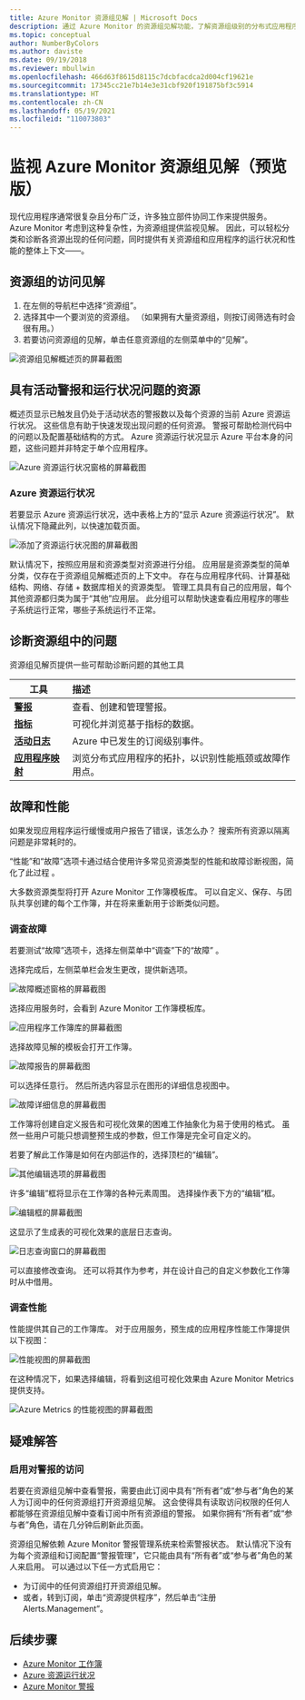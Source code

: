 ```yaml
---
title: Azure Monitor 资源组见解 | Microsoft Docs
description: 通过 Azure Monitor 的资源组见解功能，了解资源组级别的分布式应用程序和服务的运行状况和性能。
ms.topic: conceptual
author: NumberByColors
ms.author: daviste
ms.date: 09/19/2018
ms.reviewer: mbullwin
ms.openlocfilehash: 466d63f8615d8115c7dcbfacdca2d004cf19621e
ms.sourcegitcommit: 17345cc21e7b14e3e31cbf920f191875bf3c5914
ms.translationtype: HT
ms.contentlocale: zh-CN
ms.lasthandoff: 05/19/2021
ms.locfileid: "110073803"
---
```

# <a name="monitor-azure-monitor-resource-group-insights-preview"></a>监视 Azure Monitor 资源组见解（预览版）

现代应用程序通常很复杂且分布广泛，许多独立部件协同工作来提供服务。 Azure Monitor 考虑到这种复杂性，为资源组提供监视见解。 因此，可以轻松分类和诊断各资源出现的任何问题，同时提供有关资源组和应用程序的运行状况和性能的整体上下文&mdash;&mdash;。

## <a name="access-insights-for-resource-groups"></a>资源组的访问见解

1. 在左侧的导航栏中选择“资源组”。
2. 选择其中一个要浏览的资源组。 （如果拥有大量资源组，则按订阅筛选有时会很有用。）
3. 若要访问资源组的见解，单击任意资源组的左侧菜单中的“见解”。

![资源组见解概述页的屏幕截图](./media/resource-group-insights/0001-overview.png)

## <a name="resources-with-active-alerts-and-health-issues"></a>具有活动警报和运行状况问题的资源

概述页显示已触发且仍处于活动状态的警报数以及每个资源的当前 Azure 资源运行状况。 这些信息有助于快速发现出现问题的任何资源。 警报可帮助检测代码中的问题以及配置基础结构的方式。 Azure 资源运行状况显示 Azure 平台本身的问题，这些问题并非特定于单个应用程序。

![Azure 资源运行状况窗格的屏幕截图](./media/resource-group-insights/0002-overview.png)

### <a name="azure-resource-health"></a>Azure 资源运行状况

若要显示 Azure 资源运行状况，选中表格上方的“显示 Azure 资源运行状况”。 默认情况下隐藏此列，以快速加载页面。

![添加了资源运行状况图的屏幕截图](./media/resource-group-insights/0003-overview.png)

默认情况下，按照应用层和资源类型对资源进行分组。 应用层是资源类型的简单分类，仅存在于资源组见解概述页的上下文中。 存在与应用程序代码、计算基础结构、网络、存储 + 数据库相关的资源类型。 管理工具具有自己的应用层，每个其他资源都归类为属于“其他”应用层。 此分组可以帮助快速查看应用程序的哪些子系统运行正常，哪些子系统运行不正常。

## <a name="diagnose-issues-in-your-resource-group"></a>诊断资源组中的问题

资源组见解页提供一些可帮助诊断问题的其他工具

   | 工具 | 描述 |
   | ---------------- |:-----|
   | [**警报**](../alerts/alerts-overview.md)      |  查看、创建和管理警报。 |
   | [**指标**](../data-platform.md) | 可视化并浏览基于指标的数据。    |
   | [**活动日志**](../essentials/platform-logs-overview.md) | Azure 中已发生的订阅级别事件。  |
   | [**应用程序映射**](../app/app-map.md) | 浏览分布式应用程序的拓扑，以识别性能瓶颈或故障作用点。 |

## <a name="failures-and-performance"></a>故障和性能

如果发现应用程序运行缓慢或用户报告了错误，该怎么办？ 搜索所有资源以隔离问题是非常耗时的。

“性能”和“故障”选项卡通过结合使用许多常见资源类型的性能和故障诊断视图，简化了此过程 。

大多数资源类型将打开 Azure Monitor 工作簿模板库。 可以自定义、保存、与团队共享创建的每个工作簿，并在将来重新用于诊断类似问题。

### <a name="investigate-failures"></a>调查故障

若要测试“故障”选项卡，选择左侧菜单中“调查”下的“故障” 。

选择完成后，左侧菜单栏会发生更改，提供新选项。

![故障概述窗格的屏幕截图](./media/resource-group-insights/00004-failures.png)

选择应用服务时，会看到 Azure Monitor 工作簿模板库。

![应用程序工作簿库的屏幕截图](./media/resource-group-insights/0005-failure-insights-workbook.png)

选择故障见解的模板会打开工作簿。

![故障报告的屏幕截图](./media/resource-group-insights/0006-failure-visual.png)

可以选择任意行。 然后所选内容显示在图形的详细信息视图中。

![故障详细信息的屏幕截图](./media/resource-group-insights/0007-failure-details.png)

工作簿将创建自定义报告和可视化效果的困难工作抽象化为易于使用的格式。 虽然一些用户可能只想调整预生成的参数，但工作簿是完全可自定义的。

若要了解此工作簿是如何在内部运作的，选择顶栏的“编辑”。

![其他编辑选项的屏幕截图](./media/resource-group-insights/0008-failure-edit.png)

许多“编辑”框将显示在工作簿的各种元素周围。 选择操作表下方的“编辑”框。

![编辑框的屏幕截图](./media/resource-group-insights/0009-failure-edit-graph.png)

这显示了生成表的可视化效果的底层日志查询。

 ![日志查询窗口的屏幕截图](./media/resource-group-insights/0010-failure-edit-query.png)

可以直接修改查询。 还可以将其作为参考，并在设计自己的自定义参数化工作簿时从中借用。

### <a name="investigate-performance"></a>调查性能

性能提供其自己的工作簿库。 对于应用服务，预生成的应用程序性能工作簿提供以下视图：

 ![性能视图的屏幕截图](./media/resource-group-insights/0011-performance.png)

在这种情况下，如果选择编辑，将看到这组可视化效果由 Azure Monitor Metrics 提供支持。

 ![Azure Metrics 的性能视图的屏幕截图](./media/resource-group-insights/0012-performance-metrics.png)

## <a name="troubleshooting"></a>疑难解答

### <a name="enabling-access-to-alerts"></a>启用对警报的访问

若要在资源组见解中查看警报，需要由此订阅中具有“所有者”或“参与者”角色的某人为订阅中的任何资源组打开资源组见解。 这会使得具有读取访问权限的任何人都能够在资源组见解中查看订阅中所有资源组的警报。 如果你拥有“所有者”或“参与者”角色，请在几分钟后刷新此页面。

资源组见解依赖 Azure Monitor 警报管理系统来检索警报状态。 默认情况下没有为每个资源组和订阅配置“警报管理”，它只能由具有“所有者”或“参与者”角色的某人来启用。 可以通过以下任一方式启用它：
* 为订阅中的任何资源组打开资源组见解。
* 或者，转到订阅，单击“资源提供程序”，然后单击“注册 Alerts.Management”。

## <a name="next-steps"></a>后续步骤

- [Azure Monitor 工作簿](../visualize/workbooks-overview.md)
- [Azure 资源运行状况](../../service-health/resource-health-overview.md)
- [Azure Monitor 警报](../alerts/alerts-overview.md)
